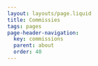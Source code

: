 ```yaml
---
layout: layouts/page.liquid
title: Commissies
tags: pages
page-header-navigation:
  key: commissions
  parent: about
  order: 40
---
```

